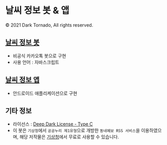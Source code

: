 # 날씨 정보 봇 & 앱

© 2021 Dark Tornado, All rights reserved.

## [날씨 정보 봇](./KakaoBot/)
* 비공식 카카오톡 봇으로 구현
* 사용 언어 : 자바스크립트

## [날씨 정보 앱](./AndroidApp/)
* 안드로이드 애플리케이션으로 구현

## 기타 정보
* 라이선스 : [Deep Dark License - Type C](LICENSE.md)
* 이 봇은 `기상청`에서 `공공누리 제1유형`으로 개방한 `동네예보 RSS 서비스`을 이용하였으며, 해당 저작물은 [기상청](https://www.weather.go.kr/)에서 무료로 사용할 수 있습니다.
